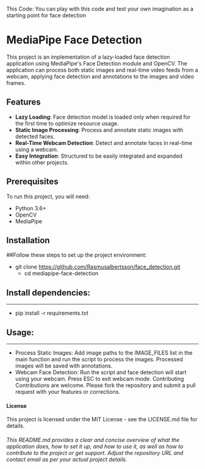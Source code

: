 This Code: You can play with this code and test your own imagination as a starting point for face detection
# MediaPipe Face Detection

This project is an implementation of a lazy-loaded face detection application using MediaPipe's Face Detection module and OpenCV. The application can process both static images and real-time video feeds from a webcam, applying face detection and annotations to the images and video frames.

## Features

- **Lazy Loading**: Face detection model is loaded only when required for the first time to optimize resource usage.
- **Static Image Processing**: Process and annotate static images with detected faces.
- **Real-Time Webcam Detection**: Detect and annotate faces in real-time using a webcam.
- **Easy Integration**: Structured to be easily integrated and expanded within other projects.

## Prerequisites

To run this project, you will need:

- Python 3.6+
- OpenCV
- MediaPipe

## Installation

##Follow these steps to set up the project environment:

*   git clone https://github.com/Rasmusalbertsson/face_detection.git
    *   cd mediapipe-face-detection

## Install dependencies:
---------------------------------

- pip install -r requirements.txt


## Usage:
---------------------------------
* Process Static Images:
    Add image paths to the IMAGE_FILES list in the main function and run the script to process the images. Processed images will be saved with annotations.
* Webcam Face Detection:
    Run the script and face detection will start using your webcam. Press ESC to exit webcam mode.
    Contributing
    Contributions are welcome. Please fork the repository and submit a pull request with your features or corrections.

#### License
This project is licensed under the MIT License - see the LICENSE.md file for details.



###### This README.md provides a clear and concise overview of what the application does, how to set it up, and how to use it, as well as how to contribute to the project or get support. Adjust the repository URL and contact email as per your actual project details.
